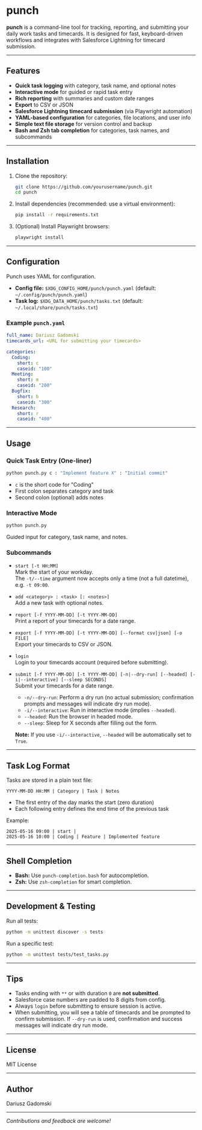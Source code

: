 # punch

**punch** is a command-line tool for tracking, reporting, and submitting your daily work tasks and timecards. It is designed for fast, keyboard-driven workflows and integrates with Salesforce Lightning for timecard submission.

---

## Features

- **Quick task logging** with category, task name, and optional notes
- **Interactive mode** for guided or rapid task entry
- **Rich reporting** with summaries and custom date ranges
- **Export** to CSV or JSON
- **Salesforce Lightning timecard submission** (via Playwright automation)
- **YAML-based configuration** for categories, file locations, and user info
- **Simple text file storage** for version control and backup
- **Bash and Zsh tab completion** for categories, task names, and subcommands

---

## Installation

1. Clone the repository:
    ```sh
    git clone https://github.com/yourusername/punch.git
    cd punch
    ```

2. Install dependencies (recommended: use a virtual environment):
    ```sh
    pip install -r requirements.txt
    ```

3. (Optional) Install Playwright browsers:
    ```sh
    playwright install
    ```

---

## Configuration

Punch uses YAML for configuration.

- **Config file:** `$XDG_CONFIG_HOME/punch/punch.yaml` (default: `~/.config/punch/punch.yaml`)
- **Task log:** `$XDG_DATA_HOME/punch/tasks.txt` (default: `~/.local/share/punch/tasks.txt`)

### Example `punch.yaml`

```yaml
full_name: Dariusz Gadomski
timecards_url: <URL for submitting your timecards>

categories:
  Coding:
    short: c
    caseid: "100"
  Meeting:
    short: m
    caseid: "200"
  Bugfix:
    short: b
    caseid: "300"
  Research:
    short: r
    caseid: "400"
```

---

## Usage

### Quick Task Entry (One-liner)

```sh
python punch.py c : "Implement feature X" : "Initial commit"
```

- `c` is the short code for "Coding"
- First colon separates category and task
- Second colon (optional) adds notes

### Interactive Mode

```sh
python punch.py
```

Guided input for category, task name, and notes.

### Subcommands

- `start [-t HH:MM]`  
  Mark the start of your workday.  
  The `-t/--time` argument now accepts only a time (not a full datetime), e.g. `-t 09:00`.

- `add <category> : <task> [: <notes>]`  
  Add a new task with optional notes.

- `report [-f YYYY-MM-DD] [-t YYYY-MM-DD]`  
  Print a report of your timecards for a date range.

- `export [-f YYYY-MM-DD] [-t YYYY-MM-DD] [--format csv|json] [-o FILE]`  
  Export your timecards to CSV or JSON.

- `login`  
  Login to your timecards account (required before submitting).

- `submit [-f YYYY-MM-DD] [-t YYYY-MM-DD] [-n|--dry-run] [--headed] [-i|--interactive] [--sleep SECONDS]`  
  Submit your timecards for a date range.  
  - `-n/--dry-run`: Perform a dry run (no actual submission; confirmation prompts and messages will indicate dry run mode).
  - `-i/--interactive`: Run in interactive mode (implies `--headed`).
  - `--headed`: Run the browser in headed mode.
  - `--sleep`: Sleep for X seconds after filling out the form.

  **Note:** If you use `-i/--interactive`, `--headed` will be automatically set to `True`.

---

## Task Log Format

Tasks are stored in a plain text file:

```
YYYY-MM-DD HH:MM | Category | Task | Notes
```

- The first entry of the day marks the start (zero duration)
- Each following entry defines the end time of the previous task

Example:
```
2025-05-16 09:00 | start | 
2025-05-16 10:00 | Coding | Feature | Implemented feature
```

---

## Shell Completion

- **Bash:** Use `punch-completion.bash` for autocompletion.
- **Zsh:** Use `zsh-completion` for smart completion.

---

## Development & Testing

Run all tests:

```sh
python -m unittest discover -s tests
```

Run a specific test:

```sh
python -m unittest tests/test_tasks.py
```

---

## Tips

- Tasks ending with `**` or with duration `0` are **not submitted**.
- Salesforce case numbers are padded to 8 digits from config.
- Always `login` before submitting to ensure session is active.
- When submitting, you will see a table of timecards and be prompted to confirm submission. If `--dry-run` is used, confirmation and success messages will indicate dry run mode.

---

## License

MIT License

---

## Author

Dariusz Gadomski

---

*Contributions and feedback are welcome!*